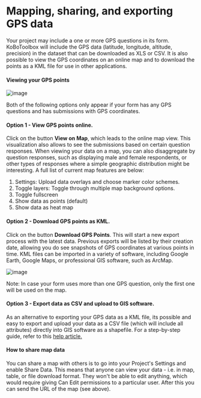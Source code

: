 # Mapping, sharing, and exporting GPS data

Your project may include a one or more GPS questions in its form. KoBoToolbox will include the GPS data (latitude, longitude, altitude, precision) in the dataset that can be downloaded as XLS or CSV. It is also possible to view the GPS coordinates on an online map and to download the points as a KML file for use in other applications.

#### Viewing your GPS points

![image](/images/export_gis/view_gps.jpg)

Both of the following options only appear if your form has any GPS questions and has submissions with GPS coordinates.

#### Option 1 - View GPS points online. 

Click on the button **View on Map**, which leads to the online map view. This visualization also allows to see the submissions based on certain question responses. When viewing your data on a map, you can also disaggregate by question responses, such as displaying male and female respondents, or other types of responses where a simple geographic distribution might be interesting. A full list of current map features are below: 
1. Settings: Upload data overlays and choose marker color schemes. 
2. Toggle layers: Toggle through multiple map background options. 
3. Toggle fullscreen
4. Show data as points (default)
5. Show data as heat map

#### Option 2 - Download GPS points as KML. 

Click on the button **Download GPS Points**. This will start a new export process with the latest data. Previous exports will be listed by their creation date, allowing you do see snapshots of GPS coordinates at various points in time. KML files can be imported in a variety of software, including Google Earth, Google Maps, or professional GIS software, such as ArcMap.

![image](/images/export_gis/kml_exports.jpg)

Note: In case your form uses more than one GPS question, only the first one will be used on the map.

#### Option 3 - Export data as CSV and upload to GIS software.

As an alternative to exporting your GPS data as a KML file, its possible and easy to export and upload your data as a CSV file (which will include all attributes) directly into GIS software as a shapefile. For a step-by-step guide, refer to this [help article.](https://support.kobotoolbox.org/en/articles/3162111-exporting-your-data-to-gis)

#### How to share map data

You can share a map with others is to go into your Project's Settings and enable Share Data. This means that anyone can view your data - i.e. in map, table, or file download format. They won't be able to edit anything, which would require giving Can Edit permissions to a particular user. After this you can send the URL of the map (see above). 
